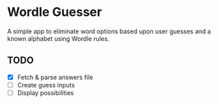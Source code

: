 # Wordle Guesser

A simple app to eliminate word options based upon user guesses and a known alphabet using Wordle rules.
## TODO
- [x] Fetch & parse answers file
- [ ] Create guess inputs
- [ ] Display possibilities
